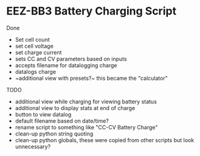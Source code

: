 # EEZ-BB3 Battery Charging Script

Done
* Set cell count
* set cell voltage
* set charge current
* sets CC and CV parameters based on inputs
* accepts filename for datalogging charge
* datalogs charge
* ~additional view with presets?~ this became the "calculator"


TODO
* additional view while charging for viewing battery status
* additional view to display stats at end of charge
* button to view datalog
* default filename based on date/time?
* rename script to something like "CC-CV Battery Charge"
* clean-up python string quoting
* clean-up python globals, these were copied from other scripts but look
  unnecessary?

